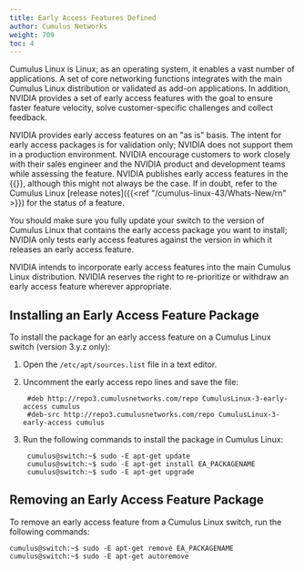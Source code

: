 ```yaml
---
title: Early Access Features Defined
author: Cumulus Networks
weight: 709
toc: 4
---
```


Cumulus Linux is Linux; as an operating system, it enables a vast number of applications. A set of core networking functions integrates with the main Cumulus Linux distribution or validated as add-on applications. In addition, NVIDIA provides a set of early access features with the goal to ensure faster feature velocity, solve customer-specific challenges and collect feedback.  
  
NVIDIA provides early access features on an "as is" basis. The intent for early access packages is for validation only; NVIDIA does not support them in a production environment. NVIDIA encourage customers to work closely with their sales engineer and the NVIDIA product and development teams while assessing the feature. NVIDIA publishes early access features in the {{<link url="Cumulus-Networks-Repositories-Organization-and-Support-Levels" text="early-access repository">}}, although this might not always be the case. If in doubt, refer to the Cumulus Linux [release notes]({{<ref "/cumulus-linux-43/Whats-New/rn" >}}) for the status of a feature.

You should make sure you fully update your switch to the version of Cumulus Linux that contains the early access package you want to install; NVIDIA only tests early access features against the version in which it releases an early access feature.  
  
NVIDIA intends to incorporate early access features into the main Cumulus Linux distribution. NVIDIA reserves the right to re-prioritize or withdraw an early access feature wherever appropriate.

## Installing an Early Access Feature Package

To install the package for an early access feature on a Cumulus Linux switch (version 3.y.z only):

1. Open the `/etc/apt/sources.list` file in a text editor.

2. Uncomment the early access repo lines and save the file:

        #deb http://repo3.cumulusnetworks.com/repo CumulusLinux-3-early-access cumulus
        #deb-src http://repo3.cumulusnetworks.com/repo CumulusLinux-3-early-access cumulus

3. Run the following commands to install the package in Cumulus Linux:

        cumulus@switch:~$ sudo -E apt-get update
        cumulus@switch:~$ sudo -E apt-get install EA_PACKAGENAME
        cumulus@switch:~$ sudo -E apt-get upgrade

## Removing an Early Access Feature Package

To remove an early access feature from a Cumulus Linux switch, run the following commands:

    cumulus@switch:~$ sudo -E apt-get remove EA_PACKAGENAME
    cumulus@switch:~$ sudo -E apt-get autoremove
